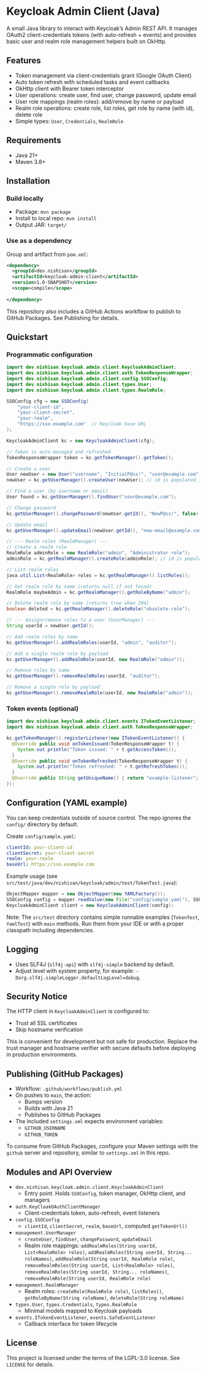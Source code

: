 # Keycloak Admin Client (Java)

A small Java library to interact with Keycloak’s Admin REST API. It manages OAuth2 client-credentials tokens (with auto-refresh + events) and provides basic user and realm role management helpers built on OkHttp.

## Features

- Token management via client-credentials grant (Google OAuth Client)
- Auto token refresh with scheduled tasks and event callbacks
- OkHttp client with Bearer token interceptor
- User operations: create user, find user, change password, update email
- User role mappings (realm roles): add/remove by name or payload
- Realm role operations: create role, list roles, get role by name (with id), delete role
- Simple types: `User`, `Credentials`, `RealmRole`

## Requirements

- Java 21+
- Maven 3.8+

## Installation

### Build locally

- Package: `mvn package`
- Install to local repo: `mvn install`
- Output JAR: `target/`

### Use as a dependency

Group and artifact from `pom.xml`:

```xml
<dependency>
  <groupId>dev.nishisan</groupId>
  <artifactId>keycloak-admin-client</artifactId>
  <version>1.0-SNAPSHOT</version>
  <scope>compile</scope>
  
</dependency>
```

This repository also includes a GitHub Actions workflow to publish to GitHub Packages. See Publishing for details.

## Quickstart

### Programmatic configuration

```java
import dev.nishisan.keycloak.admin.client.KeycloakAdminClient;
import dev.nishisan.keycloak.admin.client.auth.TokenResponseWrapper;
import dev.nishisan.keycloak.admin.client.config.SSOConfig;
import dev.nishisan.keycloak.admin.client.types.User;
import dev.nishisan.keycloak.admin.client.types.RealmRole;

SSOConfig cfg = new SSOConfig(
    "your-client-id",
    "your-client-secret",
    "your-realm",
    "https://sso.example.com"  // Keycloak base URL
);

KeycloakAdminClient kc = new KeycloakAdminClient(cfg);

// Token is auto-managed and refreshed
TokenResponseWrapper token = kc.getTokenManager().getToken();

// Create a user
User newUser = new User("username", "InitialP@ss!", "user@example.com");
newUser = kc.getUserManager().createUser(newUser); // id is populated if created

// Find a user (by username or email)
User found = kc.getUserManager().findUser("user@example.com");

// Change password
kc.getUserManager().changePassword(newUser.getId(), "NewP@ss!", false);

// Update email
kc.getUserManager().updateEmail(newUser.getId(), "new-email@example.com");

// --- Realm roles (RealmManager) ---
// Create a realm role
RealmRole adminRole = new RealmRole("admin", "Administrator role");
adminRole = kc.getRealmManager().createRole(adminRole); // id is populated from Location header

// List realm roles
java.util.List<RealmRole> roles = kc.getRealmManager().listRoles();

// Get realm role by name (returns null if not found)
RealmRole maybeAdmin = kc.getRealmManager().getRoleByName("admin");

// Delete realm role by name (returns true when 204)
boolean deleted = kc.getRealmManager().deleteRole("obsolete-role");

// --- Assign/remove roles to a user (UserManager) ---
String userId = newUser.getId();

// Add realm roles by name
kc.getUserManager().addRealmRoles(userId, "admin", "auditor");

// Add a single realm role by payload
kc.getUserManager().addRealmRole(userId, new RealmRole("admin"));

// Remove roles by name
kc.getUserManager().removeRealmRoles(userId, "auditor");

// Remove a single role by payload
kc.getUserManager().removeRealmRole(userId, new RealmRole("admin"));
```

### Token events (optional)

```java
import dev.nishisan.keycloak.admin.client.events.ITokenEventListener;
import dev.nishisan.keycloak.admin.client.auth.TokenResponseWrapper;

kc.getTokenManager().registerListener(new ITokenEventListener() {
  @Override public void onTokenIssued(TokenResponseWrapper t) {
    System.out.println("Token issued: " + t.getAccessToken());
  }
  @Override public void onTokenRefreshed(TokenResponseWrapper t) {
    System.out.println("Token refreshed: " + t.getRefreshToken());
  }
  @Override public String getUniqueName() { return "example-listener"; }
});
```

## Configuration (YAML example)

You can keep credentials outside of source control. The repo ignores the `config/` directory by default.

Create `config/sample.yaml`:

```yaml
clientId: your-client-id
clientSecret: your-client-secret
realm: your-realm
baseUrl: https://sso.example.com
```

Example usage (see `src/test/java/dev/nishisan/keycloak/admin/test/TokenTest.java`):

```java
ObjectMapper mapper = new ObjectMapper(new YAMLFactory());
SSOConfig config = mapper.readValue(new File("config/sample.yaml"), SSOConfig.class);
KeycloakAdminClient client = new KeycloakAdminClient(config);
```

Note: The `src/test` directory contains simple runnable examples (`TokenTest`, `YamlTest`) with `main` methods. Run them from your IDE or with a proper classpath including dependencies.

## Logging

- Uses SLF4J (`slf4j-api`) with `slf4j-simple` backend by default.
- Adjust level with system property, for example: `-Dorg.slf4j.simpleLogger.defaultLogLevel=debug`.

## Security Notice

The HTTP client in `KeycloakAdminClient` is configured to:

- Trust all SSL certificates
- Skip hostname verification

This is convenient for development but not safe for production. Replace the trust manager and hostname verifier with secure defaults before deploying in production environments.

## Publishing (GitHub Packages)

- Workflow: `.github/workflows/publish.yml`
- On pushes to `main`, the action:
  - Bumps version
  - Builds with Java 21
  - Publishes to GitHub Packages
- The included `settings.xml` expects environment variables:
  - `GITHUB_USERNAME`
  - `GITHUB_TOKEN`

To consume from GitHub Packages, configure your Maven settings with the `github` server and repository, similar to `settings.xml` in this repo.

## Modules and API Overview

- `dev.nishisan.keycloak.admin.client.KeycloakAdminClient`
  - Entry point. Holds `SSOConfig`, token manager, OkHttp client, and managers
- `auth.KeyCloakOAuthClientManager`
  - Client-credentials token, auto-refresh, event listeners
- `config.SSOConfig`
  - `clientId`, `clientSecret`, `realm`, `baseUrl`, computed `getTokenUrl()`
- `management.UserManager`
  - `createUser`, `findUser`, `changePassword`, `updateEmail`
  - Realm role mappings: `addRealmRoles(String userId, List<RealmRole> roles)`, `addRealmRoles(String userId, String... roleNames)`, `addRealmRole(String userId, RealmRole role)`,
    `removeRealmRoles(String userId, List<RealmRole> roles)`, `removeRealmRoles(String userId, String... roleNames)`, `removeRealmRole(String userId, RealmRole role)`
- `management.RealmManager`
  - Realm roles: `createRole(RealmRole role)`, `listRoles()`, `getRoleByName(String roleName)`, `deleteRole(String roleName)`
- `types.User`, `types.Credentials`, `types.RealmRole`
  - Minimal models mapped to Keycloak payloads
- `events.ITokenEventListener`, `events.SafeEventListener`
  - Callback interface for token lifecycle

## License

This project is licensed under the terms of the LGPL-3.0 license. See `LICENSE` for details.

